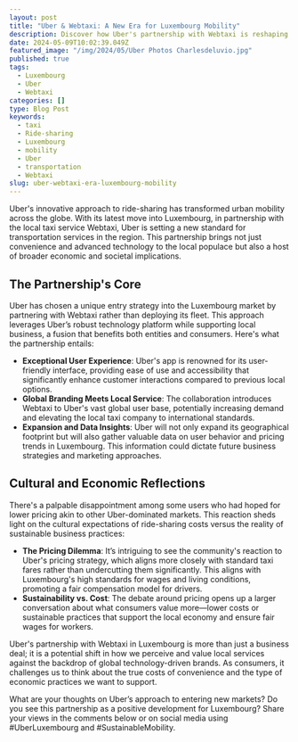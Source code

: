 ```yaml
---
layout: post
title: "Uber & Webtaxi: A New Era for Luxembourg Mobility"
description: Discover how Uber's partnership with Webtaxi is reshaping mobility in Luxembourg, blending global tech with local service.
date: 2024-05-09T10:02:39.049Z
featured_image: "/img/2024/05/Uber Photos Charlesdeluvio.jpg"
published: true
tags:
  - Luxembourg
  - Uber
  - Webtaxi
categories: []
type: Blog Post
keywords:
  - taxi
  - Ride-sharing
  - Luxembourg
  - mobility
  - Uber
  - transportation
  - Webtaxi
slug: uber-webtaxi-era-luxembourg-mobility
---
```


Uber's innovative approach to ride-sharing has transformed urban mobility across the globe. With its latest move into Luxembourg, in partnership with the local taxi service Webtaxi, Uber is setting a new standard for transportation services in the region. This partnership brings not just convenience and advanced technology to the local populace but also a host of broader economic and societal implications.

## The Partnership's Core
Uber has chosen a unique entry strategy into the Luxembourg market by partnering with Webtaxi rather than deploying its fleet. This approach leverages Uber’s robust technology platform while supporting local business, a fusion that benefits both entities and consumers. Here's what the partnership entails:

- **Exceptional User Experience**: Uber's app is renowned for its user-friendly interface, providing ease of use and accessibility that significantly enhance customer interactions compared to previous local options.
- **Global Branding Meets Local Service**: The collaboration introduces Webtaxi to Uber's vast global user base, potentially increasing demand and elevating the local taxi company to international standards.
- **Expansion and Data Insights**: Uber will not only expand its geographical footprint but will also gather valuable data on user behavior and pricing trends in Luxembourg. This information could dictate future business strategies and marketing approaches.

## Cultural and Economic Reflections
There's a palpable disappointment among some users who had hoped for lower pricing akin to other Uber-dominated markets. This reaction sheds light on the cultural expectations of ride-sharing costs versus the reality of sustainable business practices:

- **The Pricing Dilemma**: It’s intriguing to see the community's reaction to Uber's pricing strategy, which aligns more closely with standard taxi fares rather than undercutting them significantly. This aligns with Luxembourg's high standards for wages and living conditions, promoting a fair compensation model for drivers.
- **Sustainability vs. Cost**: The debate around pricing opens up a larger conversation about what consumers value more—lower costs or sustainable practices that support the local economy and ensure fair wages for workers.

Uber's partnership with Webtaxi in Luxembourg is more than just a business deal; it is a potential shift in how we perceive and value local services against the backdrop of global technology-driven brands. As consumers, it challenges us to think about the true costs of convenience and the type of economic practices we want to support.

What are your thoughts on Uber’s approach to entering new markets? Do you see this partnership as a positive development for Luxembourg? Share your views in the comments below or on social media using #UberLuxembourg and #SustainableMobility.
